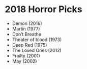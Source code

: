 # 2018 Horror Picks

- Demon (2016)
- Martin (1977)
- Don’t Breathe
- Theater of blood (1973)
- Deep Red (1975)
- The Loved Ones (2012)
- Frailty (2001)
- May (2002)
